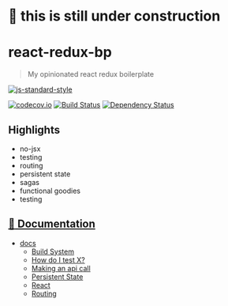 # :construction_worker: this is still under construction

# react-redux-bp

> My opinionated react redux boilerplate

[![js-standard-style](https://cdn.rawgit.com/feross/standard/master/badge.svg)](https://github.com/feross/standard)

[![codecov.io](https://codecov.io/github/stoeffel/react-redux-bp/coverage.svg?branch=master)](https://codecov.io/github/stoeffel/react-redux-bp?branch=master)
[![Build Status](https://travis-ci.org/stoeffel/react-redux-bp.svg?branch=master)](https://travis-ci.org/stoeffel/react-redux-bp)
[![Dependency Status](https://david-dm.org/stoeffel/react-redux-bp.svg)](https://david-dm.org/stoeffel/react-redux-bp)

## Highlights

* no-jsx
* testing
* routing
* persistent state
* sagas
* functional goodies
* testing

## [:book: Documentation](./docs)

<!-- RM(tree:*,nocontent,noparent,notop) -->

* [docs](./docs)
  * [Build System](./docs/build-system.md)
  * [How do I test X?](./docs/how-do-I-test-X.md)
  * [Making an api call](./docs/making-an-api-call.md)
  * [Persistent State](./docs/persistent-state.md)
  * [React](./docs/react.md)
  * [Routing](./docs/routing.md)



<!-- /RM -->
